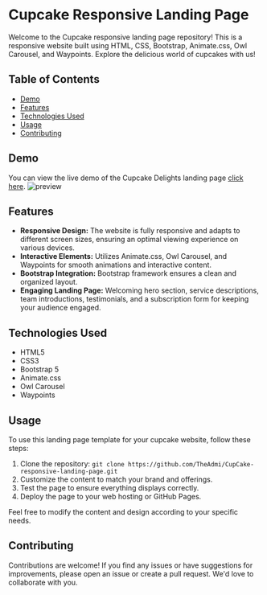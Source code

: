 # Cupcake Responsive Landing Page

Welcome to the Cupcake responsive landing page repository! This is a responsive website built using HTML, CSS, Bootstrap, Animate.css, Owl Carousel, and Waypoints. Explore the delicious world of cupcakes with us!

## Table of Contents
- [Demo](#demo)
- [Features](#features)
- [Technologies Used](#technologies-used)
- [Usage](#usage)
- [Contributing](#contributing)

## Demo
You can view the live demo of the Cupcake Delights landing page [click here](http://beastechnologies.me/CupCake-responsive-landing-page).
![preview](https://github.com/TheAdmi/CupCake-responsive-landing-page/assets/95725338/15e13407-d5a7-40fa-857c-0265880ff044)

## Features
- **Responsive Design:** The website is fully responsive and adapts to different screen sizes, ensuring an optimal viewing experience on various devices.
- **Interactive Elements:** Utilizes Animate.css, Owl Carousel, and Waypoints for smooth animations and interactive content.
- **Bootstrap Integration:** Bootstrap framework ensures a clean and organized layout.
- **Engaging Landing Page:** Welcoming hero section, service descriptions, team introductions, testimonials, and a subscription form for keeping your audience engaged.

## Technologies Used
- HTML5
- CSS3
- Bootstrap 5
- Animate.css
- Owl Carousel
- Waypoints

## Usage
To use this landing page template for your cupcake website, follow these steps:
1. Clone the repository: `git clone https://github.com/TheAdmi/CupCake-responsive-landing-page.git`
2. Customize the content to match your brand and offerings.
3. Test the page to ensure everything displays correctly.
4. Deploy the page to your web hosting or GitHub Pages.

Feel free to modify the content and design according to your specific needs.

## Contributing
Contributions are welcome! If you find any issues or have suggestions for improvements, please open an issue or create a pull request. We'd love to collaborate with you.

